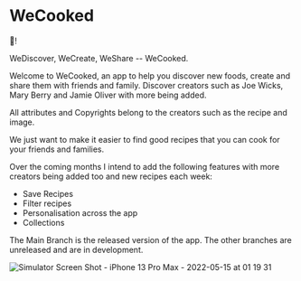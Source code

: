 # WeCooked

👋!

WeDiscover, WeCreate, WeShare -- WeCooked.

Welcome to WeCooked, an app to help you discover new foods, create and share them with friends and family. Discover creators such as Joe Wicks, Mary Berry and Jamie Oliver with more being added. 

All attributes and Copyrights belong to the creators such as the recipe and image. 

We just want to make it easier to find good recipes that you can cook for your friends and families. 

Over the coming months I intend to add the following features with more creators being added too and new recipes each week:
- Save Recipes
- Filter recipes
- Personalisation across the app
- Collections

The Main Branch is the released version of the app. The other branches are unreleased and are in development. 

![Simulator Screen Shot - iPhone 13 Pro Max - 2022-05-15 at 01 19 31](https://user-images.githubusercontent.com/77019152/168455223-94487b7f-0731-4525-a05e-07bfb41fbb63.png)
